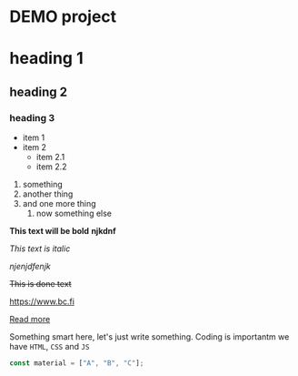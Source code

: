 # DEMO project

# heading 1

## heading 2

### heading 3

- item 1
- item 2
  - item 2.1
  - item 2.2

1. something
1. another thing
1. and one more thing
   1. now something else

**This text will be bold**
**njkdnf**

_This text is italic_

_njenjdfenjk_

~~This is done text~~

https://www.bc.fi

[Read more](https://www.bc.fi)

Something smart here, let's just write something. Coding is importantm we have `HTML`, `CSS` and `JS`

```js
const material = ["A", "B", "C"];
```
